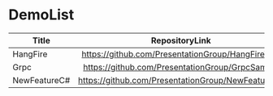 # DemoList
| Title        | RepositoryLink          
| ------------- |:-------------:|
| HangFire      | https://github.com/PresentationGroup/HangFireTest |
| Grpc      |https://github.com/PresentationGroup/GrpcSample |
| NewFeatureC#|  https://github.com/PresentationGroup/NewFeatureC- |

